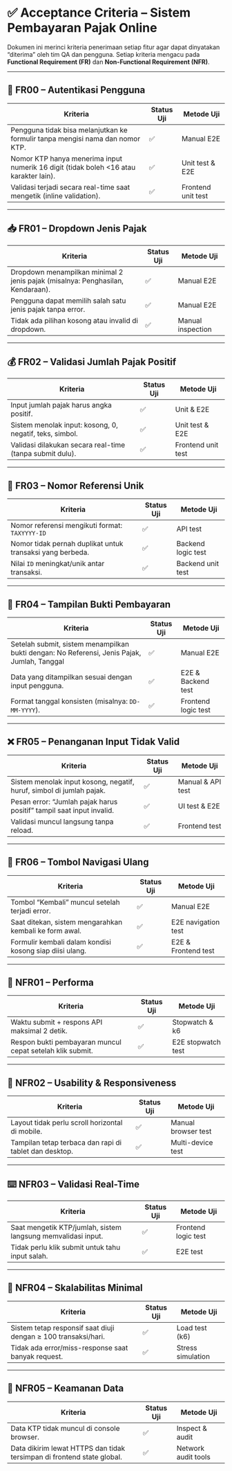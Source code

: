 # ✅ Acceptance Criteria – Sistem Pembayaran Pajak Online

Dokumen ini merinci kriteria penerimaan setiap fitur agar dapat dinyatakan “diterima” oleh tim QA dan pengguna. Setiap kriteria mengacu pada **Functional Requirement (FR)** dan **Non-Functional Requirement (NFR)**.

---

## 🔐 FR00 – Autentikasi Pengguna

| Kriteria                                                                              | Status Uji | Metode Uji         |
| ------------------------------------------------------------------------------------- | ---------- | ------------------ |
| Pengguna tidak bisa melanjutkan ke formulir tanpa mengisi nama dan nomor KTP.         | ✅         | Manual E2E         |
| Nomor KTP hanya menerima input numerik 16 digit (tidak boleh <16 atau karakter lain). | ✅         | Unit test & E2E    |
| Validasi terjadi secara real-time saat mengetik (inline validation).                  | ✅         | Frontend unit test |

---

## 📥 FR01 – Dropdown Jenis Pajak

| Kriteria                                                                       | Status Uji | Metode Uji        |
| ------------------------------------------------------------------------------ | ---------- | ----------------- |
| Dropdown menampilkan minimal 2 jenis pajak (misalnya: Penghasilan, Kendaraan). | ✅         | Manual E2E        |
| Pengguna dapat memilih salah satu jenis pajak tanpa error.                     | ✅         | Manual E2E        |
| Tidak ada pilihan kosong atau invalid di dropdown.                             | ✅         | Manual inspection |

---

## 💰 FR02 – Validasi Jumlah Pajak Positif

| Kriteria                                                 | Status Uji | Metode Uji         |
| -------------------------------------------------------- | ---------- | ------------------ |
| Input jumlah pajak harus angka positif.                  | ✅         | Unit & E2E         |
| Sistem menolak input: kosong, 0, negatif, teks, simbol.  | ✅         | Unit test & E2E    |
| Validasi dilakukan secara real-time (tanpa submit dulu). | ✅         | Frontend unit test |

---

## 🧾 FR03 – Nomor Referensi Unik

| Kriteria                                                  | Status Uji | Metode Uji         |
| --------------------------------------------------------- | ---------- | ------------------ |
| Nomor referensi mengikuti format: `TAXYYYY-ID`            | ✅         | API test           |
| Nomor tidak pernah duplikat untuk transaksi yang berbeda. | ✅         | Backend logic test |
| Nilai `ID` meningkat/unik antar transaksi.                | ✅         | Backend unit test  |

---

## 📄 FR04 – Tampilan Bukti Pembayaran

| Kriteria                                                                                    | Status Uji | Metode Uji          |
| ------------------------------------------------------------------------------------------- | ---------- | ------------------- |
| Setelah submit, sistem menampilkan bukti dengan: No Referensi, Jenis Pajak, Jumlah, Tanggal | ✅         | Manual E2E          |
| Data yang ditampilkan sesuai dengan input pengguna.                                         | ✅         | E2E & Backend test  |
| Format tanggal konsisten (misalnya: `DD-MM-YYYY`).                                          | ✅         | Frontend logic test |

---

## ❌ FR05 – Penanganan Input Tidak Valid

| Kriteria                                                             | Status Uji | Metode Uji        |
| -------------------------------------------------------------------- | ---------- | ----------------- |
| Sistem menolak input kosong, negatif, huruf, simbol di jumlah pajak. | ✅         | Manual & API test |
| Pesan error: “Jumlah pajak harus positif” tampil saat input invalid. | ✅         | UI test & E2E     |
| Validasi muncul langsung tanpa reload.                               | ✅         | Frontend test     |

---

## 🔁 FR06 – Tombol Navigasi Ulang

| Kriteria                                                | Status Uji | Metode Uji          |
| ------------------------------------------------------- | ---------- | ------------------- |
| Tombol “Kembali” muncul setelah terjadi error.          | ✅         | Manual E2E          |
| Saat ditekan, sistem mengarahkan kembali ke form awal.  | ✅         | E2E navigation test |
| Formulir kembali dalam kondisi kosong siap diisi ulang. | ✅         | E2E & Frontend test |

---

## 🚀 NFR01 – Performa

| Kriteria                                                  | Status Uji | Metode Uji         |
| --------------------------------------------------------- | ---------- | ------------------ |
| Waktu submit + respons API maksimal 2 detik.              | ✅         | Stopwatch & k6     |
| Respon bukti pembayaran muncul cepat setelah klik submit. | ✅         | E2E stopwatch test |

---

## 📱 NFR02 – Usability & Responsiveness

| Kriteria                                               | Status Uji | Metode Uji          |
| ------------------------------------------------------ | ---------- | ------------------- |
| Layout tidak perlu scroll horizontal di mobile.        | ✅         | Manual browser test |
| Tampilan tetap terbaca dan rapi di tablet dan desktop. | ✅         | Multi-device test   |

---

## ⌨️ NFR03 – Validasi Real-Time

| Kriteria                                                     | Status Uji | Metode Uji          |
| ------------------------------------------------------------ | ---------- | ------------------- |
| Saat mengetik KTP/jumlah, sistem langsung memvalidasi input. | ✅         | Frontend logic test |
| Tidak perlu klik submit untuk tahu input salah.              | ✅         | E2E test            |

---

## 🧪 NFR04 – Skalabilitas Minimal

| Kriteria                                                       | Status Uji | Metode Uji        |
| -------------------------------------------------------------- | ---------- | ----------------- |
| Sistem tetap responsif saat diuji dengan ≥ 100 transaksi/hari. | ✅         | Load test (k6)    |
| Tidak ada error/miss-response saat banyak request.             | ✅         | Stress simulation |

---

## 🔐 NFR05 – Keamanan Data

| Kriteria                                                               | Status Uji | Metode Uji          |
| ---------------------------------------------------------------------- | ---------- | ------------------- |
| Data KTP tidak muncul di console browser.                              | ✅         | Inspect & audit     |
| Data dikirim lewat HTTPS dan tidak tersimpan di frontend state global. | ✅         | Network audit tools |
